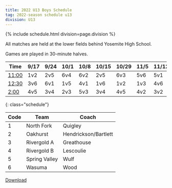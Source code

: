```yaml
---
title: 2022 U13 Boys Schedule
tag: 2022-season schedule u13
division: U13
---
```


{% include schedule.html division=page.division %}

All matches are held at the lower fields behind Yosemite High School.

Games are played in 30-minute halves.

| Time        | 9/17  | 9/24  | 10/1  | 10/8  | 10/15 | 10/29 | 11/5  | 11/12 | 11/19
|-------------|-------|-------|-------|-------|-------|-------|-------|-------|-------
| <u>11:00</u>| 1v2   | 2v5   | 6v4   | 6v2   | 2v5   | 6v3   | 5v6   | 5v1   | 1v4
| <u>12:30</u>| 3v6   | 6v1   | 1v5   | 4v1   | 1v6   | 1v2   | 1v3   | 4v6   | 2v6
| <u>2:00</u> | 4v5   | 3v4   | 2v3   | 5v3   | 3v4   | 4v5   | 4v2   | 3v2   | 3v5
{: class="schedule"}

| Code      | Team          | Coach                         
|-----------|---------------|---------------
| 1         | North Fork    | Quigley
| 2         | Oakhurst      | Hendrickson/Bartlett
| 3         | Rivergold A   | Greathouse
| 4         | Rivergold B   | Lescoulie
| 5         | Spring Valley | Wulf
| 6         | Wasuma        | Wood


[Download](/schedules/2022/MAYSL-2022-U13-boys.pdf)

